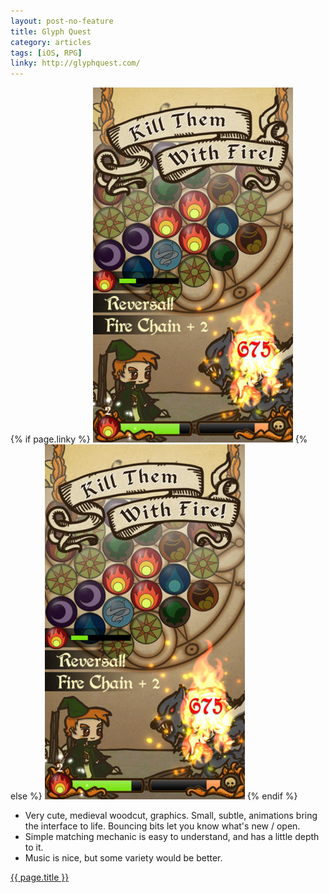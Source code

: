 ```yaml
---
layout: post-no-feature
title: Glyph Quest
category: articles
tags: [iOS, RPG]
linky: http://glyphquest.com/
---
```


{% if page.linky %}
<a href="{{page.linky}}">![{{ page.title }}](/images/glyphquest.jpg)</a>
{% else %}
![{{ page.title }}](/images/glyphquest.jpg)
{% endif %}

* Very cute, medieval woodcut, graphics. Small, subtle, animations bring the interface to life. Bouncing bits let you know what's new / open.
* Simple matching mechanic is easy to understand, and has a little depth to it.
* Music is nice, but some variety would be better.

[{{ page.title }}]({{page.linky}})